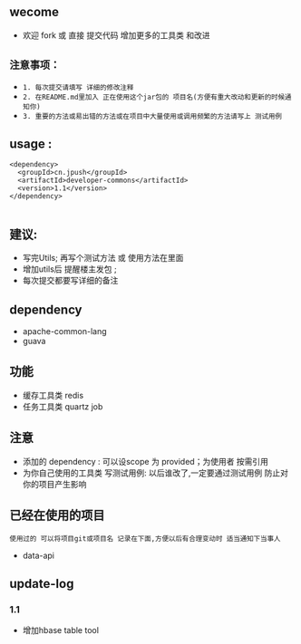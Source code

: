 
## wecome
* 欢迎 fork 或 直接 提交代码 增加更多的工具类 和改进


## `注意事项：`
* `1. 每次提交请填写 详细的修改注释`
* `2. 在README.md里加入 正在使用这个jar包的 项目名(方便有重大改动和更新的时候通知你)`
* `3. 重要的方法或易出错的方法或在项目中大量使用或调用频繁的方法请写上 测试用例`

## usage :

```
<dependency>
  <groupId>cn.jpush</groupId>
  <artifactId>developer-commons</artifactId>
  <version>1.1</version>
</dependency>


```

## 建议:
* 写完Utils; 再写个测试方法 或 使用方法在里面
* 增加utils后 提醒楼主发包 ;
* 每次提交都要写详细的备注





## dependency
* apache-common-lang
* guava


## 功能

* 缓存工具类 redis
* 任务工具类 quartz job


## 注意
* 添加的 dependency : 可以设scope 为 <scope>provided</scope>；为使用者 按需引用
* 为你自己使用的工具类 写测试用例: 以后谁改了,一定要通过测试用例 防止对你的项目产生影响



## 已经在使用的项目
`使用过的 可以将项目git或项目名 记录在下面,方便以后有合理变动时 适当通知下当事人`

* data-api



## update-log
### 1.1
* 增加hbase table tool